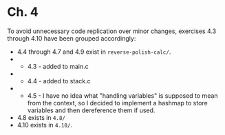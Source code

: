 # Ch. 4
To avoid unnecessary code replication over minor changes, exercises 4.3 through 4.10 have been grouped accordingly:
* 4.4 through 4.7 and 4.9 exist in `reverse-polish-calc/`.
* * 4.3 - added to main.c
* * 4.4 - added to stack.c
* * 4.5 - I have no idea what "handling variables" is supposed to mean from the context, so I decided to implement a hashmap to store variables and then dereference them if used. 
* 4.8 exists in `4.8/`
* 4.10 exists in `4.10/`.